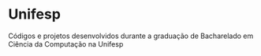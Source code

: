 # Unifesp

Códigos e projetos desenvolvidos durante a graduação de Bacharelado em Ciência da Computação na Unifesp
